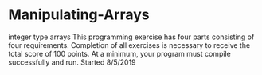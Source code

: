 # Manipulating-Arrays
integer type arrays
This programming exercise has four parts consisting of four requirements. Completion of all exercises is necessary to receive the total score of 100 points. At a minimum, your program must compile successfully and run. Started 8/5/2019
